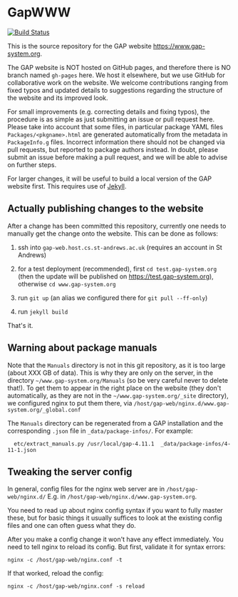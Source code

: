 # GapWWW

[![Build Status](https://travis-ci.com/gap-system/GapWWW.svg?branch=master)](https://travis-ci.com/gap-system/GapWWW)

This is the source repository for the GAP website <https://www.gap-system.org>.

The GAP website is NOT hosted on GitHub pages, and therefore there is NO
branch named `gh-pages` here. We host it elsewhere, but we use GitHub for
collaborative work on the website. We welcome contributions ranging from 
fixed typos and updated details to suggestions regarding the structure of 
the website and its improved look.

For small improvements (e.g. correcting details and fixing typos), the 
procedure is as simple as just submitting an issue or pull request here.
Please take into account that some files, in particular package YAML
files `Packages/<pkgname>.html` are generated automatically from the
metadata in `PackageInfo.g` files. Incorrect information there should 
not be changed via pull requests, but reported to package authors instead.
In doubt, please submit an issue before making a pull request, and we 
will be able to advise on further steps.

For larger changes, it will be useful to build a local version of the GAP
website first. This requires use of [Jekyll](https://jekyllrb.com).


## Actually publishing changes to the website

After a change has been committed this repository, currently one needs to
manually get the change onto the website. This can be done as follows:

1. ssh into `gap-web.host.cs.st-andrews.ac.uk` (requires an account in St Andrews)

2. for a test deployment (recommended), first `cd test.gap-system.org`
  (then the update will be published on <https://test.gap-system.org>),
  otherwise `cd www.gap-system.org`

3. run `git up` (an alias we configured there for `git pull --ff-only`)

4. run `jekyll build`

That's it.


## Warning about package manuals

Note that the `Manuals` directory is not in this git repository, as it is too
large (about XXX GB of data). This is why they are only on the
server, in the directory `~/www.gap-system.org/Manuals` (so be very careful
never to delete that!). To get them to appear in the right place on the
website (they don't automatically, as they are not in the 
`~/www.gap-system.org/_site`
directory), we configured nginx to put them there, via
`/host/gap-web/nginx.d/www.gap-system.org/_global.conf`

The `Manuals` directory can be regenerated from a GAP installation and the
corresponding `.json` file in `_data/package-infos/`. For example:

```
  etc/extract_manuals.py /usr/local/gap-4.11.1  _data/package-infos/4-11-1.json
```

## Tweaking the server config

In general, config files for the nginx web server are in `/host/gap-web/nginx.d/`
E.g. in `/host/gap-web/nginx.d/www.gap-system.org`.

You need to read up about nginx config syntax if you want to fully master
these, but for basic things it usually suffices to look at the existing config
files and one can often guess what they do.

After you make a config change it won't have any effect immediately. You need
to tell nginx to reload its config. But first, validate it for syntax errors:

    nginx -c /host/gap-web/nginx.conf -t

If that worked, reload the config:

    nginx -c /host/gap-web/nginx.conf -s reload
